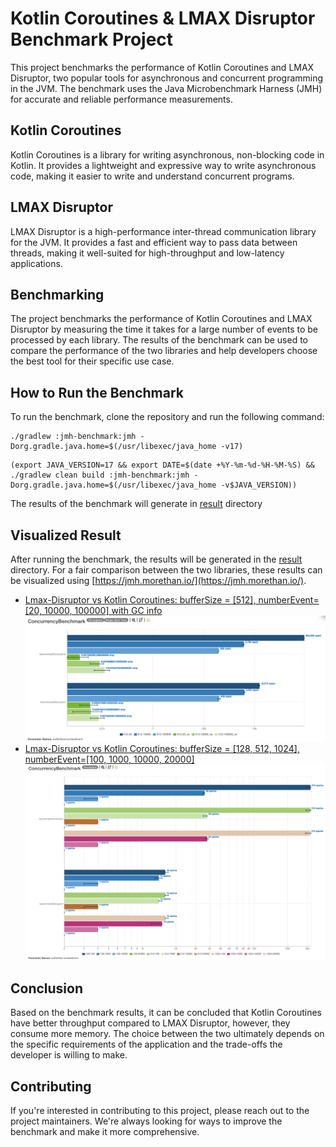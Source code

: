 # Kotlin Coroutines & LMAX Disruptor Benchmark Project

This project benchmarks the performance of Kotlin Coroutines and LMAX Disruptor, two popular tools for asynchronous and concurrent programming in the JVM. The benchmark uses the Java Microbenchmark Harness (JMH) for accurate and reliable performance measurements.

## Kotlin Coroutines

Kotlin Coroutines is a library for writing asynchronous, non-blocking code in Kotlin. It provides a lightweight and expressive way to write asynchronous code, making it easier to write and understand concurrent programs.

## LMAX Disruptor

LMAX Disruptor is a high-performance inter-thread communication library for the JVM. It provides a fast and efficient way to pass data between threads, making it well-suited for high-throughput and low-latency applications.

## Benchmarking

The project benchmarks the performance of Kotlin Coroutines and LMAX Disruptor by measuring the time it takes for a large number of events to be processed by each library. The results of the benchmark can be used to compare the performance of the two libraries and help developers choose the best tool for their specific use case.

## How to Run the Benchmark

To run the benchmark, clone the repository and run the following command:

```shell
./gradlew :jmh-benchmark:jmh -Dorg.gradle.java.home=$(/usr/libexec/java_home -v17)
```

```shell
(export JAVA_VERSION=17 && export DATE=$(date +%Y-%m-%d-%H-%M-%S) && ./gradlew clean build :jmh-benchmark:jmh -Dorg.gradle.java.home=$(/usr/libexec/java_home -v$JAVA_VERSION))
```

The results of the benchmark will generate in [result](result) directory

## Visualized Result

After running the benchmark, the results will be generated in the [result](result) directory. For a fair comparison between the two libraries, these results can be visualized using [https://jmh.morethan.io/](https://jmh.morethan.io/).

+ [Lmax-Disruptor vs Kotlin Coroutines: bufferSize = [512], numberEvent=[20, 10000, 100000] with GC info](https://jmh.morethan.io/?gist=e14ce0b67bfd95ab47e974fa36d2ae8f)
![Lmax-Disruptor vs Kotlin Coroutines: bufferSize = [512], numberEvent=[20, 10000, 100000] with GC info](result/images/bufferSize-512-numberEvent-20-10000-100000.png)
+ [Lmax-Disruptor vs Kotlin Coroutines: bufferSize = [128, 512, 1024], numberEvent=[100, 1000, 10000, 20000]](https://jmh.morethan.io/?gist=3bd4037a941da944fe3a578ee2fe5fb6)
![Lmax-Disruptor vs Kotlin Coroutines: bufferSize = [128, 512, 1024], numberEvent=[100, 1000, 10000, 20000]](result/images/bufferSize-128-512-1024-numberEvent-100-1000-100000-200000.png)

## Conclusion

Based on the benchmark results, it can be concluded that Kotlin Coroutines have better throughput compared to LMAX Disruptor, however, they consume more memory. The choice between the two ultimately depends on the specific requirements of the application and the trade-offs the developer is willing to make.

## Contributing

If you're interested in contributing to this project, please reach out to the project maintainers. We're always looking for ways to improve the benchmark and make it more comprehensive.
